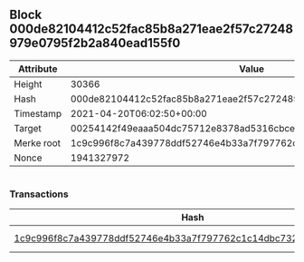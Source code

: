 ## Block 000de82104412c52fac85b8a271eae2f57c27248979e0795f2b2a840ead155f0

Attribute | Value
--- | ---
Height | 30366
Hash | 000de82104412c52fac85b8a271eae2f57c27248979e0795f2b2a840ead155f0
Timestamp | 2021-04-20T06:02:50+00:00
Target | 00254142f49eaaa504dc75712e8378ad5316cbcead634704b3734b6271167cc4
Merke root | 1c9c996f8c7a439778ddf52746e4b33a7f797762c1c14dbc732c9be9d4465d6d
Nonce | 1941327972

```

```

### Transactions

Hash | Amount
--- | ---
[1c9c996f8c7a439778ddf52746e4b33a7f797762c1c14dbc732c9be9d4465d6d](1c9c996f8c7a439778ddf52746e4b33a7f797762c1c14dbc732c9be9d4465d6d.md) | 10.00000000 SKEPTI 
